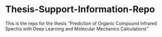 # Thesis-Support-Information-Repo
This is the repo for the thesis "Prediction of Organic Compound Infrared Spectra with Deep Learning and Molecular Mechanics Calculations"
